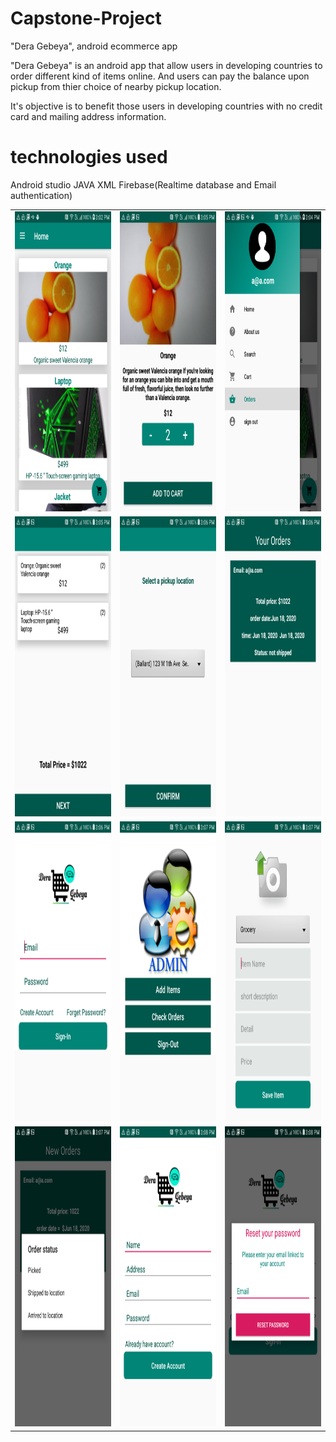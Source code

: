 # Capstone-Project
"Dera Gebeya", android ecommerce app
 
"Dera Gebeya" is an android app that allow users in developing countries to order different kind of items online. And users can pay the balance upon pickup from thier choice of nearby pickup location.

It's objective is to benefit those users in developing countries with no credit card  and mailing address information. 

# technologies used
 Android studio
 JAVA
 XML
 Firebase(Realtime database and Email authentication)
 


<table>
  
  <tr>
    <td><img src="app/images/Screenshot_2020-06-18-15-02-07.png" width=270 height=480></td>
    <td><img src="app/images/Screenshot_2020-06-18-15-05-15.png" width=270 height=480></td>
    <td><img src="app/images/Screenshot_2020-06-18-15-04-40.png" width=270 height=480></td>
  </tr>
  <tr>
    <td><img src="app/images/Screenshot_2020-06-18-15-05-45.png" width=270 height=480></td>
    <td><img src="app/images/Screenshot_2020-06-18-15-06-22.png" width=270 height=480></td>
    <td><img src="app/images/Screenshot_2020-06-18-15-06-40.png" width=270 height=480></td>
  </tr>
  <tr>
    <td><img src="app/images/Screenshot_2020-06-18-15-06-55.png" width=270 height=480></td>
    <td><img src="app/images/Screenshot_2020-06-18-15-07-33.png" width=270 height=480></td>
    <td><img src="app/images/Screenshot_2020-06-18-15-07-41.png" width=270 height=480></td>
  </tr>
   <tr>
    <td><img src="app/images/Screenshot_2020-06-18-15-07-59.png" width=270 height=480></td>
    <td><img src="app/images/Screenshot_2020-06-18-15-08-14.png" width=270 height=480></td>
    <td><img src="app/images/Screenshot_2020-06-18-15-08-24.png" width=270 height=480></td>
  </tr>
  
 </table>




